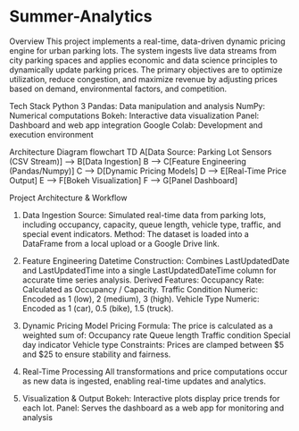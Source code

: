 # Summer-Analytics
Overview
This project implements a real-time, data-driven dynamic pricing engine for urban parking lots. The system ingests live data streams from city parking spaces and applies economic and data science principles to dynamically update parking prices. The primary objectives are to optimize utilization, reduce congestion, and maximize revenue by adjusting prices based on demand, environmental factors, and competition.

Tech Stack
Python 3
Pandas: Data manipulation and analysis
NumPy: Numerical computations
Bokeh: Interactive data visualization
Panel: Dashboard and web app integration
Google Colab: Development and execution environment

Architecture Diagram
flowchart TD
    A[Data Source: Parking Lot Sensors<br/>(CSV Stream)] --> B[Data Ingestion]
    B --> C[Feature Engineering<br/>(Pandas/Numpy)]
    C --> D[Dynamic Pricing Models]
    D --> E[Real-Time Price Output]
    E --> F[Bokeh Visualization]
    F --> G[Panel Dashboard]


Project Architecture & Workflow
1. Data Ingestion
Source: Simulated real-time data from parking lots, including occupancy, capacity, queue length, vehicle type, traffic, and special event indicators.
Method: The dataset is loaded into a DataFrame from a local upload or a Google Drive link.

2. Feature Engineering
Datetime Construction: Combines LastUpdatedDate and LastUpdatedTime into a single LastUpdatedDateTime column for accurate time series analysis.
Derived Features:
Occupancy Rate: Calculated as Occupancy / Capacity.
Traffic Condition Numeric: Encoded as 1 (low), 2 (medium), 3 (high).
Vehicle Type Numeric: Encoded as 1 (car), 0.5 (bike), 1.5 (truck).

3. Dynamic Pricing Model
Pricing Formula:
The price is calculated as a weighted sum of:
Occupancy rate
Queue length
Traffic condition
Special day indicator
Vehicle type
Constraints:
Prices are clamped between $5 and $25 to ensure stability and fairness.

4. Real-Time Processing
All transformations and price computations occur as new data is ingested, enabling real-time updates and analytics.

5. Visualization & Output
Bokeh: Interactive plots display price trends for each lot.
Panel: Serves the dashboard as a web app for monitoring and analysis
